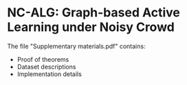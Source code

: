 # NC-ALG: Graph-based Active Learning under Noisy Crowd
The file "Supplementary materials.pdf" contains:  
* Proof of theorems
* Dataset descriptions 
* Implementation details
